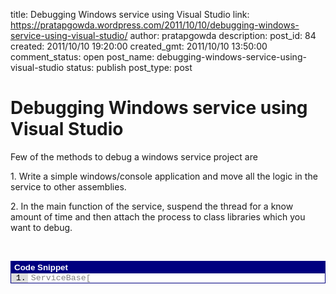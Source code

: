 title: Debugging Windows service using Visual Studio
link: https://pratapgowda.wordpress.com/2011/10/10/debugging-windows-service-using-visual-studio/
author: pratapgowda
description: 
post_id: 84
created: 2011/10/10 19:20:00
created_gmt: 2011/10/10 13:50:00
comment_status: open
post_name: debugging-windows-service-using-visual-studio
status: publish
post_type: post

# Debugging Windows service using Visual Studio

<p>Few of the methods to debug a windows service project are</p>  <p>1. Write a simple windows/console application and move all the logic in the service to other assemblies.</p>  <p>2. In the main function of the service, suspend the thread for a know amount of time and then attach the process to class libraries which you want to debug.</p>  <p>&#160; <div style="display:inline;float:none;margin:0;padding:0;" id="scid:9ce6104f-a9aa-4a17-a79f-3a39532ebf7c:1038cbd6-3c6e-4e17-b521-4faaa4504cf0" class="wlWriterEditableSmartContent"> <div style="border:#000080 1px solid;color:#000;font-family:'Courier New', Courier, Monospace;font-size:10pt;"> <div style="background:#000080;color:#fff;font-family:Verdana, Tahoma, Arial, sans-serif;font-weight:bold;padding:2px 5px;">Code Snippet</div> <div style="background:#ddd;max-height:300px;overflow:auto;"> <ol start="1" style="background:#ffffff;margin:0 0 0 2em;padding:0 0 0 5px;"> <li><span style="color:#808080;">ServiceBase[